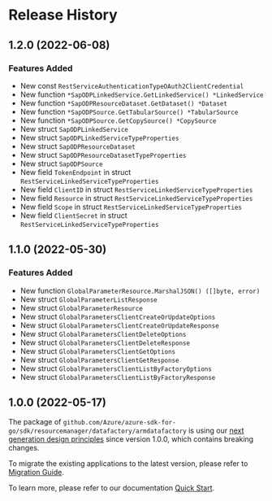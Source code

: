 # Release History

## 1.2.0 (2022-06-08)
### Features Added

- New const `RestServiceAuthenticationTypeOAuth2ClientCredential`
- New function `*SapODPLinkedService.GetLinkedService() *LinkedService`
- New function `*SapODPResourceDataset.GetDataset() *Dataset`
- New function `*SapODPSource.GetTabularSource() *TabularSource`
- New function `*SapODPSource.GetCopySource() *CopySource`
- New struct `SapODPLinkedService`
- New struct `SapODPLinkedServiceTypeProperties`
- New struct `SapODPResourceDataset`
- New struct `SapODPResourceDatasetTypeProperties`
- New struct `SapODPSource`
- New field `TokenEndpoint` in struct `RestServiceLinkedServiceTypeProperties`
- New field `ClientID` in struct `RestServiceLinkedServiceTypeProperties`
- New field `Resource` in struct `RestServiceLinkedServiceTypeProperties`
- New field `Scope` in struct `RestServiceLinkedServiceTypeProperties`
- New field `ClientSecret` in struct `RestServiceLinkedServiceTypeProperties`


## 1.1.0 (2022-05-30)
### Features Added

- New function `GlobalParameterResource.MarshalJSON() ([]byte, error)`
- New struct `GlobalParameterListResponse`
- New struct `GlobalParameterResource`
- New struct `GlobalParametersClientCreateOrUpdateOptions`
- New struct `GlobalParametersClientCreateOrUpdateResponse`
- New struct `GlobalParametersClientDeleteOptions`
- New struct `GlobalParametersClientDeleteResponse`
- New struct `GlobalParametersClientGetOptions`
- New struct `GlobalParametersClientGetResponse`
- New struct `GlobalParametersClientListByFactoryOptions`
- New struct `GlobalParametersClientListByFactoryResponse`


## 1.0.0 (2022-05-17)

The package of `github.com/Azure/azure-sdk-for-go/sdk/resourcemanager/datafactory/armdatafactory` is using our [next generation design principles](https://azure.github.io/azure-sdk/general_introduction.html) since version 1.0.0, which contains breaking changes.

To migrate the existing applications to the latest version, please refer to [Migration Guide](https://aka.ms/azsdk/go/mgmt/migration).

To learn more, please refer to our documentation [Quick Start](https://aka.ms/azsdk/go/mgmt).